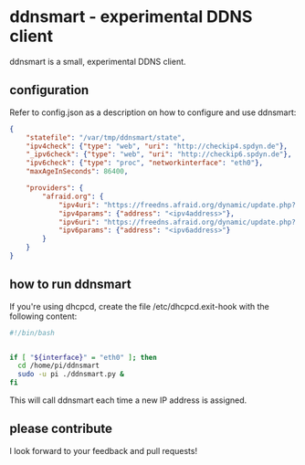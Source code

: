# ddnsmart - experimental DDNS client
ddnsmart is a small, experimental DDNS client.


## configuration
Refer to config.json as a description on how to configure and use ddnsmart:

```json
{
    "statefile": "/var/tmp/ddnsmart/state",
    "ipv4check": {"type": "web", "uri": "http://checkip4.spdyn.de"},
    "_ipv6check": {"type": "web", "uri": "http://checkip6.spdyn.de"},
    "ipv6check": {"type": "proc", "networkinterface": "eth0"},
    "maxAgeInSeconds": 86400,

    "providers": {
        "afraid.org": {
            "ipv4uri": "https://freedns.afraid.org/dynamic/update.php?...",
            "ipv4params": {"address": "<ipv4address>"},
            "ipv6uri": "https://freedns.afraid.org/dynamic/update.php?...",
            "ipv6params": {"address": "<ipv6address>"}
        }
    }
}
```

## how to run ddnsmart
If you're using dhcpcd, create the file /etc/dhcpcd.exit-hook with the following content:

```bash
#!/bin/bash


if [ "${interface}" = "eth0" ]; then
  cd /home/pi/ddnsmart
  sudo -u pi ./ddnsmart.py &
fi
```

This will call ddnsmart each time a new IP address is assigned.


## please contribute
I look forward to your feedback and pull requests!

